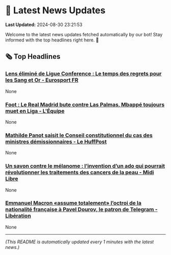 # 📰 Latest News Updates
**Last Updated:** 2024-08-30 23:21:53

Welcome to the latest news updates fetched automatically by our bot! Stay informed with the top headlines right here. 🚀

## 🗞️ Top Headlines

### [Lens éliminé de Ligue Conference : Le temps des regrets pour les Sang et Or - Eurosport FR](https://news.google.com/rss/articles/CBMi-AFBVV95cUxQZlRVNWVXYUd3bXBxWkRoakgxSHM4QjFsM0QtX1lNazF6ZHJ1UG00MlB2Y2FLWTFfNzNnTFZtaW4yVzNDeWlWc2JQTFZMVWpRLVVuUlkxM0VlcU9hQVotZlk3RzdUOVgyQ2FVV0x3TWFWTXVPb3NiQThrbFFxVGNiR0x0aW5LVkJmX3g4NWN3eFRMQXJNdUZWTXFfTEU1NWNjcG1lTUs1ZnRQTDFhYVluSFUyaUJoVFg2UG84ZjRQWkdlMVBpajFsYWF1X1EtWDREcHJnYUl2TjJKbXM2bFF2N1h1YV9zVE5iRG1aeDFLRzBLbDlxeFpsSg?oc=5)
None

### [Foot : Le Real Madrid bute contre Las Palmas, Mbappé toujours muet en Liga - L'Équipe](https://news.google.com/rss/articles/CBMiuAFBVV95cUxPUm01OFNndlBQVHBsaEE2WVhpa0NzNXVhcHl3S0lNNTEtTzRrQmVidjBwQjdwTmlidk1hVTJFQ0swMEI4Yld6ZzlnS0tPVlhoWjJnZ3lqeXFJU2ZHcHZhSGpNRlllVjIwWGNrV0xaZ3N1YWFpYnBBVU9WNUIyMG5McVl5VWRFWE04YkduVXpEc0tMNTI4ZXhGcmxMVndoZDdqbGh2R3FvNXVVNHRPcXIwOGpNY1BNcEFD?oc=5)
None

### [Mathilde Panot saisit le Conseil constitutionnel du cas des ministres démissionnaires - Le HuffPost](https://news.google.com/rss/articles/CBMi7gFBVV95cUxQZzVTTjJVRnVsYlFsMUJ6NEZpOWVMaEFCeVZDamlvT1d6OXNVYmVKZXc0OXlObjlobWpBdnJQM2FNdTFzY1NVdmp5YmM0cWVRbEk0dUJ6eFBIaG1uN0JlZTlRUURTd1Z2ZmZIT2ZOOWlBbDhpeTI1RHluYmhLeEtja0t3dE92ZEM2eThaSmVFMTBOcGdod2czeHlfWnR3VnNidk03MHJmNllrYXJ3cDU3Tjg5RTNBRXpNbFhVem4tZnZWVHdxTG9PWkU0UDg5T21DdGdINklkLVM5MVpTamg3WUNVR3JWUWdkTTRFOVZR?oc=5)
None

### [Un savon contre le mélanome : l’invention d’un ado qui pourrait révolutionner les traitements des cancers de la peau - Midi Libre](https://news.google.com/rss/articles/CBMi8wFBVV95cUxONzBxYU1jQ3BIcTVTRWx6TXNCOFhqR3JEVm9GMzJfNXluX09PbzRieUdTd3RYeHFDQjVKWGkwcEZLbVdKeEkxQUl5N3l3X3J6SEN3NkRWQWM4U2VTb1E2MVZNUzJSZzdKMFU2OGx5clFQZVNWQmljVnpjc041WmdBeGpiZzNrWnNaLVVKZXpqb0NqM1phLURPOEdZbHRPdGV4eEZ4RVdYQjVTNmtMeEpIbGZkMkRid1JQcmplLVdfQkpIWlFxbjlFUVZfdWlSQTBQUldNSXZCOTlEYmdPRlBTVzVfLUJSZUh6TkZvRDcya2tqS0E?oc=5)
None

### [Emmanuel Macron «assume totalement» l’octroi de la nationalité française à Pavel Dourov, le patron de Telegram - Libération](https://news.google.com/rss/articles/CBMiiwJBVV95cUxQbG95Yzk0V0V5MW01by0yWWx0QVNUdHI1YUMtd2lGQjFURFNZTDRJMDNldFl0bldZczBTOU1fLWg0OW5IQXlQd1d2LURxRVN0YlRKcWtxQjhqRUl5Y3o4NXZuQWUwTElPTG4tNnhHRldLdUJ0a1hPdXlhdWNqQUJGelVtM3NuRno1bEp6R2lsSW1QekFnSWxmS1NXQlowQzR6TWYxUFhUbDEyQmN3Q2toOGx3MnEwM1R1dmlSUHJmZEd5TXRST09vdGNtLU1lOTBxWWtnTHN6WGNFdzRCSVN6RnBZMnhVUDBuX2lwdHczQWkxdGExdk1mNlhDOWduazB3d25NZnpVR2diZlU?oc=5)
None

---
*(This README is automatically updated every 1 minutes with the latest news.)*
